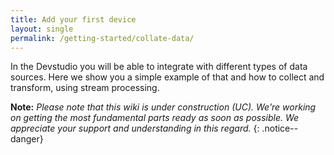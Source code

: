 ```yaml
---
title: Add your first device
layout: single
permalink: /getting-started/collate-data/
---
```


In the Devstudio you will be able to integrate with different types of data sources. Here we show you a simple example
of that and how to collect and transform, using stream processing.

**Note:** _Please note that this wiki is under construction (UC). We're working on getting the most fundamental parts ready as soon as possible. We appreciate your support and understanding in this regard._
{: .notice--danger}